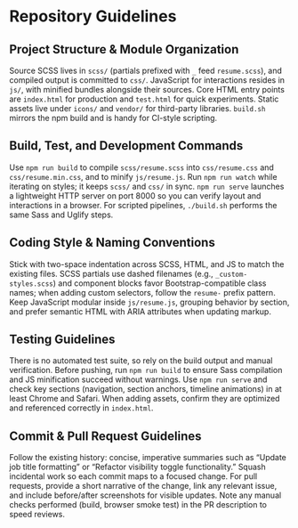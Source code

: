 # Repository Guidelines

## Project Structure & Module Organization
Source SCSS lives in `scss/` (partials prefixed with `_` feed `resume.scss`), and compiled output is committed to `css/`. JavaScript for interactions resides in `js/`, with minified bundles alongside their sources. Core HTML entry points are `index.html` for production and `test.html` for quick experiments. Static assets live under `icons/` and `vendor/` for third-party libraries. `build.sh` mirrors the npm build and is handy for CI-style scripting.

## Build, Test, and Development Commands
Use `npm run build` to compile `scss/resume.scss` into `css/resume.css` and `css/resume.min.css`, and to minify `js/resume.js`. Run `npm run watch` while iterating on styles; it keeps `scss/` and `css/` in sync. `npm run serve` launches a lightweight HTTP server on port 8000 so you can verify layout and interactions in a browser. For scripted pipelines, `./build.sh` performs the same Sass and Uglify steps.

## Coding Style & Naming Conventions
Stick with two-space indentation across SCSS, HTML, and JS to match the existing files. SCSS partials use dashed filenames (e.g., `_custom-styles.scss`) and component blocks favor Bootstrap-compatible class names; when adding custom selectors, follow the `resume-` prefix pattern. Keep JavaScript modular inside `js/resume.js`, grouping behavior by section, and prefer semantic HTML with ARIA attributes when updating markup.

## Testing Guidelines
There is no automated test suite, so rely on the build output and manual verification. Before pushing, run `npm run build` to ensure Sass compilation and JS minification succeed without warnings. Use `npm run serve` and check key sections (navigation, section anchors, timeline animations) in at least Chrome and Safari. When adding assets, confirm they are optimized and referenced correctly in `index.html`.

## Commit & Pull Request Guidelines
Follow the existing history: concise, imperative summaries such as “Update job title formatting” or “Refactor visibility toggle functionality.” Squash incidental work so each commit maps to a focused change. For pull requests, provide a short narrative of the change, link any relevant issue, and include before/after screenshots for visible updates. Note any manual checks performed (build, browser smoke test) in the PR description to speed reviews.
